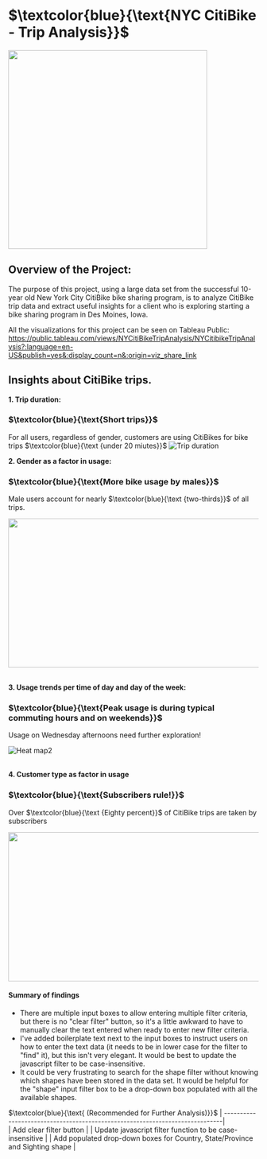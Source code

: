 
# $\textcolor{blue}{\text{NYC CitiBike - Trip Analysis}}$  
<img src="https://user-images.githubusercontent.com/107505166/191382719-f842b7f1-0274-4e24-a322-1598a4108065.PNG" width="400" height="400"> 

## Overview of the Project:
The purpose of this project, using a large data set from the successful 10-year old New York City CitiBike bike sharing program, is to analyze CitiBike trip data and extract useful insights for a client who is exploring starting a bike sharing program in Des Moines, Iowa.   

All the visualizations for this project can be seen on Tableau Public:   https://public.tableau.com/views/NYCitiBikeTripAnalysis/NYCitibikeTripAnalysis?:language=en-US&publish=yes&:display_count=n&:origin=viz_share_link  

## Insights about CitiBike trips.    
<b> 1. Trip duration:</b>   
###      $\textcolor{blue}{\text{Short trips}}$  
For all users, regardless of gender, customers are using CitiBikes for bike trips  $\textcolor{blue}{\text {under 20 miutes}}$ 
![Trip duration](https://user-images.githubusercontent.com/107505166/191400549-50eff202-70f6-401e-a6a5-48a37c65ccac.PNG)

<b> 2. Gender as a factor in usage: </b> 
### $\textcolor{blue}{\text{More bike usage by males}}$  
Male users account for nearly $\textcolor{blue}{\text {two-thirds}}$  of all trips.  

<img src="https://user-images.githubusercontent.com/107505166/191404225-40fefa48-899b-43c0-b6b5-a5bfe86e23fa.PNG" width="600" height="300">

<b>   </b>  
<b>   </b> 
<b> 3. Usage trends per time of day and day of the week: </b> 
### $\textcolor{blue}{\text{Peak usage is during typical commuting hours and on weekends}}$  
Usage on Wednesday afternoons need further exploration!  

![Heat map2](https://user-images.githubusercontent.com/107505166/191406526-73bdd1ec-aefe-4864-bc54-fa47a917ca1a.PNG)

<b>   </b>  
<b>   </b> 
<b> 4. Customer type as factor in usage </b> 
### $\textcolor{blue}{\text{Subscribers rule!}}$  
Over $\textcolor{blue}{\text {Eighty percent}}$ of CitiBike trips are taken by subscribers

<img src="https://user-images.githubusercontent.com/107505166/191409125-92c87bd0-6859-48e3-accf-8d6e9d066ef7.PNG" width="600" height="300">

#### Summary of findings 
* There are multiple input boxes to allow entering multiple filter criteria, but there is no "clear filter" button, so it's a little awkward to have to manually clear the text entered when ready to enter new filter criteria.
* I've added boilerplate text next to the input boxes to instruct users on how to enter the text data (it needs to be in lower case for the filter to "find" it), but this isn't very elegant.  It would be best to update the javascript filter to be case-insensitive.
* It could be very frustrating to search for the shape filter without knowing which shapes have been stored in the data set.   It would be helpful for the "shape" input filter box to be a drop-down box populated with all the available shapes.
 
$\textcolor{blue}{\text{ (Recommended for Further Analysis)}}$ 
| -----------------------------------------------------------------------------|                                            
| Add clear filter button                                                      |
| Update javascript filter function to be case-insensitive                     | 
| Add populated drop-down boxes for Country, State/Province and Sighting shape |
